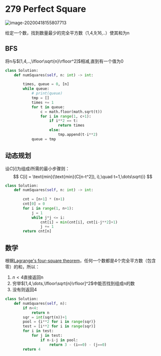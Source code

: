 # 279 Perfect Square

![image-20200418155807713](../../../.assert/image-20200418155807713.png)

给定一个数，找到数量最少的完全平方数（1,4,9,16,..）使其和为n

## BFS

将n与$[1,4,..,\lfloor\sqrt{n}\rfloor^2]$相减,直到有一个值为0

~~~python
class Solution:
    def numSquares(self, n: int) -> int:
        
        times, queue = 0, [n]
        while queue:
            # print(queue)
            tmp = []
            times += 1
            for t in queue:
                c = math.floor(math.sqrt(t))
                for i in range(1, c+1):
                    if i**2 == t:
                        return times
                    else:
                        tmp.append(t-i**2)
            queue = tmp
~~~

## 动态规划

设$C[i]$为组成i所需的最小步骤则：
$$
C[i] = \text{min}(\text{min}(C[n-t^2]), i),\quad t=1,\dots\sqrt{i}
$$

~~~python
class Solution:
    def numSquares(self, n: int) -> int:
        
        cnt = [n+1] * (n+1)
        cnt[0] = 0
        for i in range(1, n+1):
            j = 1
            while j*j <= i:
                cnt[i] = min(cnt[i], cnt[i-j**2]+1)
                j += 1
        return cnt[n]
~~~

## 数学

根据[Lagrange's four-square theorem](https://en.wikipedia.org/wiki/Lagrange's_four-square_theorem)，任何一个数都是4个完全平方数（包含零）的和，所以：

1. $n<4$直接返回n
2. 穷举$[1,4,\dots,\lfloor\sqrt{n}\rfloor]^2$中能否找到组成n的数
3. 没有则返回4

~~~python
class Solution:
    def numSquares(self, n):
        if n<4:
            return n
        sqr = int(sqrt(n))+1
        pool = {i**2 for i in range(sqr)}
        test = [i**2 for i in range(sqr)]
        for i in test:
            for j in test:
                if n-i-j in pool:
                    return 3 - (i==0) - (j==0)
        return 4
~~~


